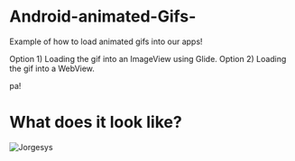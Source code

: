 # Android-animated-Gifs-
Example of how to load animated gifs into our apps!

Option 1)
Loading the gif into an ImageView using Glide.
Option 2)
Loading the gif into a WebView.

pa!

# What does it look like?

![Jorgesys](https://i.stack.imgur.com/KYd2s.gif)

